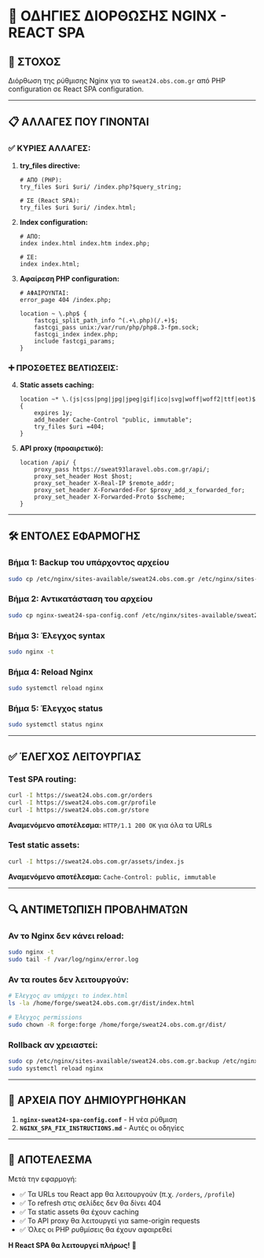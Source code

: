 # 🔧 **ΟΔΗΓΙΕΣ ΔΙΟΡΘΩΣΗΣ NGINX - REACT SPA**

## 🎯 **ΣΤΟΧΟΣ**
Διόρθωση της ρύθμισης Nginx για το `sweat24.obs.com.gr` από PHP configuration σε React SPA configuration.

---

## 📋 **ΑΛΛΑΓΕΣ ΠΟΥ ΓΙΝΟΝΤΑΙ**

### **✅ ΚΥΡΙΕΣ ΑΛΛΑΓΕΣ:**

1. **try_files directive:**
   ```nginx
   # ΑΠΟ (PHP):
   try_files $uri $uri/ /index.php?$query_string;
   
   # ΣΕ (React SPA):
   try_files $uri $uri/ /index.html;
   ```

2. **Index configuration:**
   ```nginx
   # ΑΠΟ:
   index index.html index.htm index.php;
   
   # ΣΕ:
   index index.html;
   ```

3. **Αφαίρεση PHP configuration:**
   ```nginx
   # ΑΦΑΙΡΟΥΝΤΑΙ:
   error_page 404 /index.php;
   
   location ~ \.php$ {
       fastcgi_split_path_info ^(.+\.php)(/.+)$;
       fastcgi_pass unix:/var/run/php/php8.3-fpm.sock;
       fastcgi_index index.php;
       include fastcgi_params;
   }
   ```

### **➕ ΠΡΟΣΘΕΤΕΣ ΒΕΛΤΙΩΣΕΙΣ:**

4. **Static assets caching:**
   ```nginx
   location ~* \.(js|css|png|jpg|jpeg|gif|ico|svg|woff|woff2|ttf|eot)$ {
       expires 1y;
       add_header Cache-Control "public, immutable";
       try_files $uri =404;
   }
   ```

5. **API proxy (προαιρετικό):**
   ```nginx
   location /api/ {
       proxy_pass https://sweat93laravel.obs.com.gr/api/;
       proxy_set_header Host $host;
       proxy_set_header X-Real-IP $remote_addr;
       proxy_set_header X-Forwarded-For $proxy_add_x_forwarded_for;
       proxy_set_header X-Forwarded-Proto $scheme;
   }
   ```

---

## 🛠️ **ΕΝΤΟΛΕΣ ΕΦΑΡΜΟΓΗΣ**

### **Βήμα 1: Backup του υπάρχοντος αρχείου**
```bash
sudo cp /etc/nginx/sites-available/sweat24.obs.com.gr /etc/nginx/sites-available/sweat24.obs.com.gr.backup
```

### **Βήμα 2: Αντικατάσταση του αρχείου**
```bash
sudo cp nginx-sweat24-spa-config.conf /etc/nginx/sites-available/sweat24.obs.com.gr
```

### **Βήμα 3: Έλεγχος syntax**
```bash
sudo nginx -t
```

### **Βήμα 4: Reload Nginx**
```bash
sudo systemctl reload nginx
```

### **Βήμα 5: Έλεγχος status**
```bash
sudo systemctl status nginx
```

---

## ✅ **ΈΛΕΓΧΟΣ ΛΕΙΤΟΥΡΓΙΑΣ**

### **Τest SPA routing:**
```bash
curl -I https://sweat24.obs.com.gr/orders
curl -I https://sweat24.obs.com.gr/profile  
curl -I https://sweat24.obs.com.gr/store
```

**Αναμενόμενο αποτέλεσμα:** `HTTP/1.1 200 OK` για όλα τα URLs

### **Test static assets:**
```bash
curl -I https://sweat24.obs.com.gr/assets/index.js
```

**Αναμενόμενο αποτέλεσμα:** `Cache-Control: public, immutable`

---

## 🔍 **ΑΝΤΙΜΕΤΩΠΙΣΗ ΠΡΟΒΛΗΜΑΤΩΝ**

### **Αν το Nginx δεν κάνει reload:**
```bash
sudo nginx -t
sudo tail -f /var/log/nginx/error.log
```

### **Αν τα routes δεν λειτουργούν:**
```bash
# Έλεγχος αν υπάρχει το index.html
ls -la /home/forge/sweat24.obs.com.gr/dist/index.html

# Έλεγχος permissions
sudo chown -R forge:forge /home/forge/sweat24.obs.com.gr/dist/
```

### **Rollback αν χρειαστεί:**
```bash
sudo cp /etc/nginx/sites-available/sweat24.obs.com.gr.backup /etc/nginx/sites-available/sweat24.obs.com.gr
sudo systemctl reload nginx
```

---

## 📁 **ΑΡΧΕΙΑ ΠΟΥ ΔΗΜΙΟΥΡΓΗΘΗΚΑΝ**

1. **`nginx-sweat24-spa-config.conf`** - Η νέα ρύθμιση
2. **`NGINX_SPA_FIX_INSTRUCTIONS.md`** - Αυτές οι οδηγίες

---

## 🎯 **ΑΠΟΤΕΛΕΣΜΑ**

Μετά την εφαρμογή:
- ✅ Τα URLs του React app θα λειτουργούν (π.χ. `/orders`, `/profile`)
- ✅ Το refresh στις σελίδες δεν θα δίνει 404 
- ✅ Τα static assets θα έχουν caching
- ✅ Το API proxy θα λειτουργεί για same-origin requests
- ✅ Όλες οι PHP ρυθμίσεις θα έχουν αφαιρεθεί

**Η React SPA θα λειτουργεί πλήρως!** 🚀 